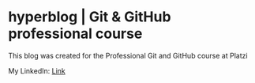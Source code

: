 # hyperblog | Git & GitHub professional course

This blog was created for the Professional Git and GitHub course at Platzi

My LinkedIn: [Link](https://www.linkedin.com/in/webdeveloper-saljure/)
